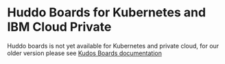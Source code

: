 # Huddo Boards for Kubernetes and IBM Cloud Private

Huddo boards is not yet available for Kubernetes and private cloud, for our older version please see [Kudos Boards documentation](https://docs.kudosapps.com/boards/kubernetes/)
